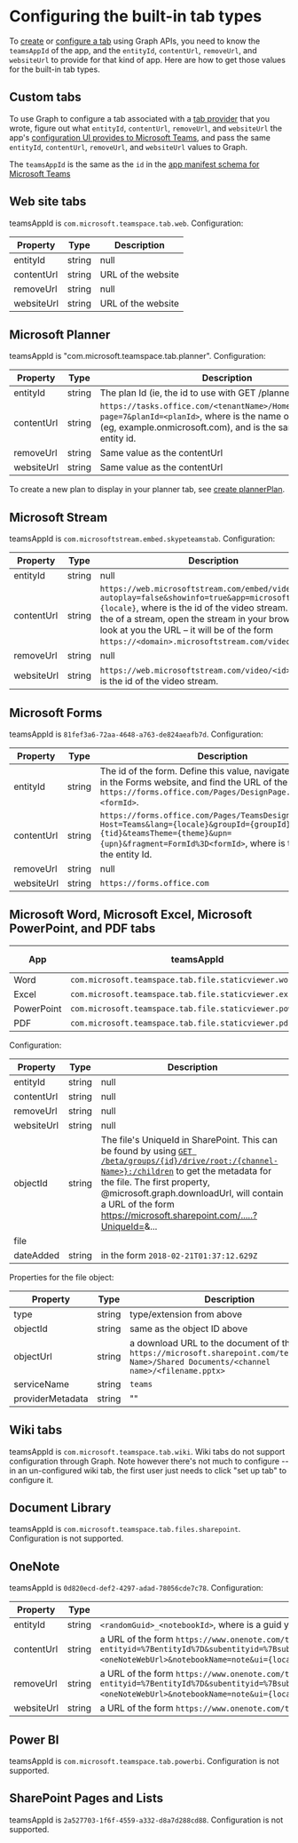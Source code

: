 # Configuring the built-in tab types

To [create](../api-reference/beta/api/teamstab_add.md) or [configure a tab](../api-reference/beta/api/teamstab_update.md) using Graph APIs, 
you need to know the `teamsAppId` of the app, and the
`entityId`, `contentUrl`, `removeUrl`, and `websiteUrl` to provide for that kind of app.
Here are how to get those values for the built-in tab types.

## Custom tabs

To use Graph to configure a tab associated with a [tab provider](https://docs.microsoft.com/en-us/microsoftteams/platform/concepts/tabs/tabs-overview) that you wrote,
figure out what `entityId`, `contentUrl`, `removeUrl`, and `websiteUrl`
the app's [configuration UI provides to Microsoft Teams](https://docs.microsoft.com/en-us/javascript/api/@microsoft/teams-js/microsoftteams.settings.settings?view=msteams-client-js-latest),
and pass the same `entityId`, `contentUrl`, `removeUrl`, and `websiteUrl` values to Graph.

The `teamsAppId` is the same as the `id` in the [app manifest schema for Microsoft Teams](https://docs.microsoft.com/en-us/microsoftteams/platform/resources/schema/manifest-schema)

## Web site tabs

teamsAppId is `com.microsoft.teamspace.tab.web`. 
Configuration:

| Property   | Type        | Description                                              |
| ---------- | ----------- | -------------------------------------------------------- |
| entityId   | string      | null                                                     |
| contentUrl | string      | URL of the website                                       |
| removeUrl  | string      | null                                                     |
| websiteUrl | string      | URL of the website                                       |

## Microsoft Planner

teamsAppId is "com.microsoft.teamspace.tab.planner".
Configuration:

| Property   | Type        | Description                                              |
| ---------- | ----------- | -------------------------------------------------------- |
| entityId   | string      | The plan Id (ie, the id to use with GET /planner/plans/{id})                                              |
| contentUrl | string      | `https://tasks.office.com/<tenantName>/Home/PlannerFrame?page=7&planId=<planId>`, where <tenantName> is the name of the tenant (eg, example.onmicrosoft.com), and <planId> is the same as the entity id.  |
| removeUrl  | string      | Same value as the contentUrl    |
| websiteUrl | string      | Same value as the contentUrl   |

To create a new plan to display in your planner tab, see [create plannerPlan](../api-reference/beta/api/planner_post_plans.md).


## Microsoft Stream

teamsAppId is `com.microsoftstream.embed.skypeteamstab`.
Configuration:

| Property   | Type        | Description                                              |
| ---------- | ----------- | -------------------------------------------------------- |
| entityId   | string      | null                                                     |
| contentUrl | string      | `https://web.microsoftstream.com/embed/video/<id>?autoplay=false&showinfo=true&app=microsoftteams&l={locale}`, where <id> is the id of the video stream.  To find the <id> of a stream, open the stream in your browser and look at you the URL – it will be of the form `https://<domain>.microsoftstream.com/video/<id>`.  |
| removeUrl  | string      | null                                                     |
| websiteUrl | string      | `https://web.microsoftstream.com/video/<id>`, where <id> is the id of the video stream.    |

## Microsoft Forms

teamsAppId is `81fef3a6-72aa-4648-a763-de824aeafb7d`.
Configuration:

| Property   | Type        | Description                                              |
| ---------- | ----------- | -------------------------------------------------------- |
| entityId   | string      | The id of the form.  Define this value, navigate to the form in the Forms website, and find the URL of the form `https://forms.office.com/Pages/DesignPage.aspx#FormId=<formId>`.      |
| contentUrl | string      | `https://forms.office.com/Pages/TeamsDesignPage.aspx?Host=Teams&lang={locale}&groupId={groupId}&tid={tid}&teamsTheme={theme}&upn={upn}&fragment=FormId%3D<formId>`, where <formId> is the same as the entity Id.  |
| removeUrl  | string      | null                                                     |
| websiteUrl | string      |  `https://forms.office.com`    |

## Microsoft Word, Microsoft Excel, Microsoft PowerPoint, and PDF tabs

| App   | teamsAppId | type (extension)                                              |
| ---------- | ----------- | -------------------------------------------------------- |
| Word | `com.microsoft.teamspace.tab.file.staticviewer.word` | `docx` |
| Excel | `com.microsoft.teamspace.tab.file.staticviewer.excel` | `xlsx` |
| PowerPoint  | `com.microsoft.teamspace.tab.file.staticviewer.powerpoint` | `pptx` |
| PDF | `com.microsoft.teamspace.tab.file.staticviewer.pdf` | `pdf` |

Configuration:

| Property   | Type        | Description                                              |
| ---------- | ----------- | -------------------------------------------------------- |
| entityId   | string      | null                                                     |
| contentUrl | string      | null                                                     |
| removeUrl  | string      | null                                                     |
| websiteUrl | string      | null                                                     |
| objectId   | string      | The file's UniqueId in SharePoint. This can be found by using [`GET /beta/groups/{id}/drive/root:/{channel-Name>}:/children`](../api-reference/beta/api/driveitem_list_children.md) to get the metadata for the file. The first property, @microsoft.graph.downloadUrl, will contain a URL of the form https://microsoft.sharepoint.com/.....?UniqueId=<guid>&... |
| file       | <see below> | <see below>                                              |
| dateAdded   | string      | in the form `2018-02-21T01:37:12.629Z` |

Properties for the file object:

| Property   | Type        | Description                                              |
| ---------- | ----------- | -------------------------------------------------------- |
| type       | string      | type/extension from above |
| objectId       | string      | same as the object ID above |
| objectUrl      | string      | a download URL to the document of the form `https://microsoft.sharepoint.com/teams/<Team Name>/Shared Documents/<channel name>/<filename.pptx>` |
|serviceName| string |`teams`|
|providerMetadata| string      | "" |

## Wiki tabs

teamsAppId is `com.microsoft.teamspace.tab.wiki`.
Wiki tabs do not support configuration through Graph.
Note however there's not much to configure --
in an un-configured wiki tab, the first user just needs to click "set up tab" to configure it.

## Document Library

teamsAppId is `com.microsoft.teamspace.tab.files.sharepoint`. 
Configuration is not supported.

## OneNote

teamsAppId is `0d820ecd-def2-4297-adad-78056cde7c78`.
Configuration:

| Property   | Type        | Description                                              |
| ---------- | ----------- | -------------------------------------------------------- |
| entityId   | string      | `<randomGuid>_<notebookId>`, where <randomGuid> is a guid you generate.                                      |
| contentUrl | string      | a URL of the form `https://www.onenote.com/teams/TabContent?entityid=%7BentityId%7D&subentityid=%7BsubEntityId%7D&auth_upn=%7Bupn%7D&notebookSource=New&notebookSelfUrl=https%3A%2F%2Fwww.onenote.com%2Fapi%2Fv1.0%2FmyOrganization%2Fgroups%2F<sectionsUrl>%2Fnotes%2Fnotebooks%2F<notebookId>&oneNoteWebUrl=<oneNoteWebUrl>&notebookName=note&ui={locale}&tenantId={tid}`, where `<sectionsUrl>`, `<notebookId>`, and `<oneNoteWebUrl>` can be found in [GET /groups/{id}/onenote/notebooks](../api-reference/beta/api/onenote_list_notebooks.md). Slashes must be escaped. |
| removeUrl  | string      | a URL of the form `https://www.onenote.com/teams/TabRemove?entityid=%7BentityId%7D&subentityid=%7BsubEntityId%7D&auth_upn=%7Bupn%7D&notebookSource=New&notebookSelfUrl=https%3A%2F%2Fwww.onenote.com%2Fapi%2Fv1.0%2FmyOrganization%2Fgroups%2F<sectionsUrl>%2Fnotes%2Fnotebooks%2F<notebookId>&oneNoteWebUrl=<oneNoteWebUrl>&notebookName=note&ui={locale}&tenantId={tid}`, where `<sectionsUrl>`, `<notebookId>`, and `<oneNoteWebUrl>` can be found in [GET /groups/{id}/onenote/notebooks](../api-reference/beta/api/onenote_list_notebooks.md). Slashes must be escaped. |
| websiteUrl | string      | a URL of the form `https://www.onenote.com/teams/TabRedirect?redirectUrl=<oneNoteWebUrl>`, where `oneNoteWebUrl` can be found in [GET /groups/{id}/onenote/notebooks](../api-reference/beta/api/onenote_list_notebooks.md) |

## Power BI

teamsAppId is `com.microsoft.teamspace.tab.powerbi`.
Configuration is not supported.

## SharePoint Pages and Lists

teamsAppId is `2a527703-1f6f-4559-a332-d8a7d288cd88`.
Configuration is not supported.
